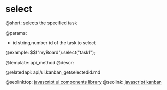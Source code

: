 select
=============


@short:
	selects the specified task 

@params:

- id			string,number		id of the task to select


@example:
$$("myBoard").select("task1");

@template:	api_method
@descr:

@relatedapi:
api/ui.kanban_getselectedid.md


@seolinktop: [javascript ui components library](https://webix.com)
@seolink: [javascript kanban](https://webix.com/kanban/)